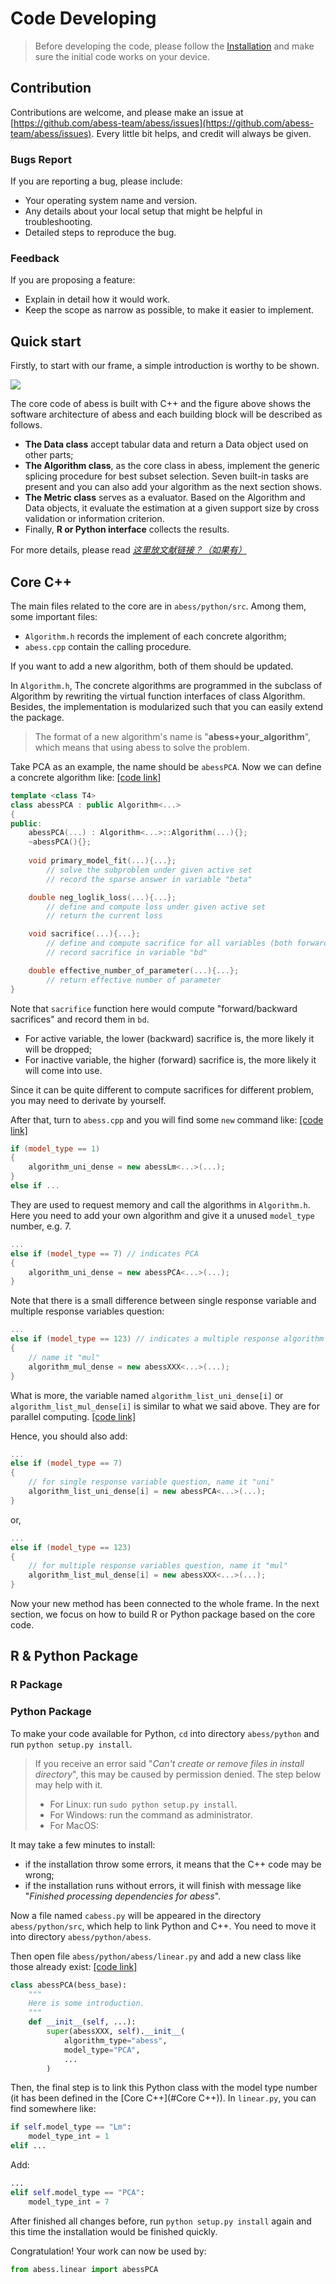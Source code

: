 # Code Developing

> Before developing the code, please follow the [Installation](../Installation.md) and make sure the initial code works on your device.

## Contribution

Contributions are welcome, and please make an issue at [https://github.com/abess-team/abess/issues](https://github.com/abess-team/abess/issues). Every little bit helps, and credit will always be given.

### Bugs Report 

If you are reporting a bug, please include:

- Your operating system name and version.
- Any details about your local setup that might be helpful in troubleshooting.
- Detailed steps to reproduce the bug.

### Feedback

If you are proposing a feature:

- Explain in detail how it would work.
- Keep the scope as narrow as possible, to make it easier to implement.

## Quick start

Firstly, to start with our frame, a simple introduction is worthy to be shown.

![](./fig/frame.svg)

The core code of abess is built with C++ and the figure above shows the software architecture of abess and each building block will be described as follows. 

- **The Data class** accept tabular data and return a Data object used on other parts; 
- **The Algorithm class**, as the core class in abess, implement the generic splicing procedure for best subset selection. Seven built-in tasks are present and you can also add your algorithm as the next section shows. 
- **The Metric class** serves as a evaluator. Based on the Algorithm and Data objects, it evaluate the estimation at a given support size by cross validation or information criterion. 
- Finally, **R or Python interface** collects the results.

For more details, please read *[这里放文献链接？（如果有）]()*

## Core C++

The main files related to the core are in `abess/python/src`. Among them, some important files:

- `Algorithm.h` records the implement of each concrete algorithm; 
- `abess.cpp` contain the calling procedure.

If you want to add a new algorithm, both of them should be updated.



In `Algorithm.h`, The concrete algorithms are programmed in the subclass of Algorithm by rewriting the virtual function interfaces of class Algorithm. Besides, the implementation is modularized such that you can easily extend the package. 

>  The format of a new algorithm's name is "**abess+your_algorithm**", which means that using abess to solve the problem.

Take PCA as an example, the name should be `abessPCA`. Now we can define a concrete algorithm like: [[code link]]()

```Cpp
template <class T4>
class abessPCA : public Algorithm<...>
{
public:
    abessPCA(...) : Algorithm<...>::Algorithm(...){};
    ~abessPCA(){};
 
    void primary_model_fit(...){...};
        // solve the subproblem under given active set
        // record the sparse answer in variable "beta"

    double neg_loglik_loss(...){...};
        // define and compute loss under given active set
        // return the current loss

    void sacrifice(...){...};
        // define and compute sacrifice for all variables (both forward and backward)
        // record sacrifice in variable "bd"

    double effective_number_of_parameter(...){...};
		// return effective number of parameter
}
```
Note that `sacrifice` function here would compute "forward/backward sacrifices" and record them in `bd`.

- For active variable, the lower (backward) sacrifice is, the more likely it will be dropped;
- For inactive variable, the higher (forward) sacrifice is, the more likely it will come into use.

Since it can be quite different to compute sacrifices for different problem, you may need to derivate by yourself.



After that, turn to `abess.cpp` and you will find some `new` command like: [[code link]]()
```Cpp
if (model_type == 1)
{
    algorithm_uni_dense = new abessLm<...>(...);
}
else if ...
```
They are used to request memory and call the algorithms in `Algorithm.h`. Here you need to add your own algorithm and give it a unused `model_type` number, e.g. 7.

```Cpp
...
else if (model_type == 7) // indicates PCA
{
    algorithm_uni_dense = new abessPCA<...>(...);
}
```
Note that there is a small difference between single response variable and multiple response variables question:
```Cpp
...
else if (model_type == 123) // indicates a multiple response algorithm
{
    // name it "mul"
    algorithm_mul_dense = new abessXXX<...>(...);
}
```

What is more, the variable named `algorithm_list_uni_dense[i]` or `algorithm_list_mul_dense[i]` is similar to what we said above. They are for parallel computing. [[code link]]()

Hence, you should also add:

```Cpp
...
else if (model_type == 7)
{
    // for single response variable question, name it "uni"
    algorithm_list_uni_dense[i] = new abessPCA<...>(...);
}
```
or,
```Cpp
...
else if (model_type == 123)
{
    // for multiple response variables question, name it "mul"
    algorithm_list_mul_dense[i] = new abessXXX<...>(...);
}
```

Now your new method has been connected to the whole frame. In the next section, we focus on how to build R or Python package based on the core code.

## R & Python Package

### R Package



### Python Package

To make your code available for Python, `cd` into directory `abess/python` and run `python setup.py install`.
> If you receive an error said "*Can't create or remove files in install directory*", this may be caused by permission denied. The step below may help with it.
>
> - For Linux: run `sudo python setup.py install`.
> - For Windows: run the command as administrator.
> - For MacOS:

It may take a few minutes to install:

- if the installation throw some errors, it means that the C++ code may be wrong;
- if the installation runs without errors, it will finish with message like "*Finished processing dependencies for abess*". 

Now a file named `cabess.py` will be appeared in the directory `abess/python/src`, which help to link Python and C++. You need to move it into directory `abess/python/abess`.

Then open file `abess/python/abess/linear.py` and add a new class like those already exist: [[code link]]()
```Python
class abessPCA(bess_base): 
    """
    Here is some introduction.
    """
    def __init__(self, ...):
        super(abessXXX, self).__init__(
            algorithm_type="abess", 
            model_type="PCA", 
            ...
        )
```

Then, the final step is to link this Python class with the model type number (it has been defined in the [Core C++](#Core C++)). In `linear.py`, you can find somewhere like: 
```Python
if self.model_type == "Lm":
    model_type_int = 1
elif ...
```

Add:

```python
...
elif self.model_type == "PCA":
    model_type_int = 7   
```

After finished all changes before, run `python setup.py install` again and this time the installation would be finished quickly. 

Congratulation! Your work can now be used by:
```Python
from abess.linear import abessPCA
```